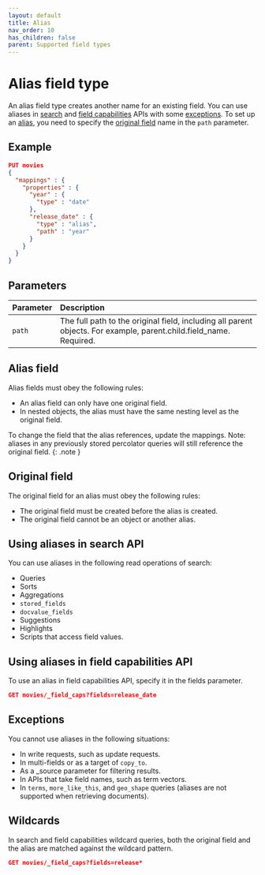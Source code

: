 ```yaml
---
layout: default
title: Alias
nav_order: 10
has_children: false
parent: Supported field types
---
```


# Alias field type

An alias field type creates another name for an existing field. You can use aliases in [search](#using-aliases-in-search-api) and [field capabilities](#using-aliases-in-field-capabilities-api) APIs with some [exceptions](#exceptions). To set up an [alias](#alias-field), you need to specify the [original field](#original-field) name in the `path` parameter.

## Example

```json
PUT movies 
{
  "mappings" : {
    "properties" : {
      "year" : {
        "type" : "date"
      },
      "release_date" : {
        "type" : "alias",
        "path" : "year"
      }
    }
  }
}
```

## Parameters

Parameter | Description 
:--- | :--- 
`path` | The full path to the original field, including all parent objects. For example, parent.child.field_name. Required.

## Alias field

Alias fields must obey the following rules:

- An alias field can only have one original field.
- In nested objects, the alias must have the same nesting level as the original field.

To change the field that the alias references, update the mappings. Note: aliases in any previously stored percolator queries will still reference the original field.
{: .note }

## Original field

The original field for an alias must obey the following rules:
- The original field must be created before the alias is created.
- The original field cannot be an object or another alias.

## Using aliases in search API

You can use aliases in the following read operations of search:
- Queries
- Sorts
- Aggregations
- `stored_fields`
- `docvalue_fields`
- Suggestions
- Highlights
- Scripts that access field values.

## Using aliases in field capabilities API

To use an alias in field capabilities API, specify it in the fields parameter.

```json
GET movies/_field_caps?fields=release_date
```

## Exceptions

You cannot use aliases in the following situations:
- In write requests, such as update requests.
- In multi-fields or as a target of `copy_to`.
- As a _source parameter for filtering results.
- In APIs that take field names, such as term vectors.
- In `terms`, `more_like_this`, and `geo_shape` queries (aliases are not supported when retrieving documents).

## Wildcards

In search and field capabilities wildcard queries, both the original field and the alias are matched against the wildcard pattern. 

```json
GET movies/_field_caps?fields=release*
```
